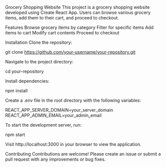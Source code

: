 Grocery Shopping Website
This project is a grocery shopping website developed using Create React App. Users can browse various grocery items, add them to their cart, and proceed to checkout.

Features
Browse grocery items by category
Filter for specific items
Add items to cart
Modify cart contents
Proceed to checkout

Installation
Clone the repository:

git clone https://github.com/your-username/your-repository.git

Navigate to the project directory:

cd your-repository

Install dependencies:

npm install

Create a .env file in the root directory with the following variables:

REACT_APP_SERVER_DOMAIN=your_server_domain
REACT_APP_ADMIN_EMAIL=your_admin_email

To start the development server, run:

npm start

Visit http://localhost:3000 in your browser to view the application.

Contributing
Contributions are welcome! Please create an issue or submit a pull request with any improvements or bug fixes.

